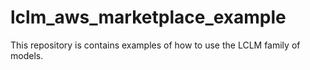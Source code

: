 # lclm_aws_marketplace_example
This repository is contains examples of how to use the LCLM family of models.
